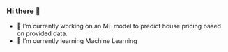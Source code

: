 ### Hi there 👋

- 🔭 I’m currently working on an ML model to predict house pricing based on provided data.
- 🌱 I’m currently learning Machine Learning
